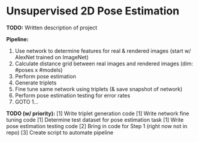 # Unsupervised 2D Pose Estimation

**TODO:** Written description of project

**Pipeline:**
  1) Use network to determine features for real & rendered images (start w/ AlexNet trained on ImageNet)
  2) Calculate distance grid between real images and rendered images (dim: #poses x #models)
  3) Perform pose estimation 
  4) Generate triplets 
  5) Fine tune same network using triplets (& save snapshot of network)
  6) Perform pose estimation testing for error rates
  7) GOTO 1...

**TODO (w/ priority):**
  [1] Write triplet generation code
  [1] Write network fine tuning code
  [1] Determine test dataset for pose estimation task
  [1] Write pose estimation testing code
  [2] Bring in code for Step 1 (right now not in repo)
  [3] Create script to automate pipeline
